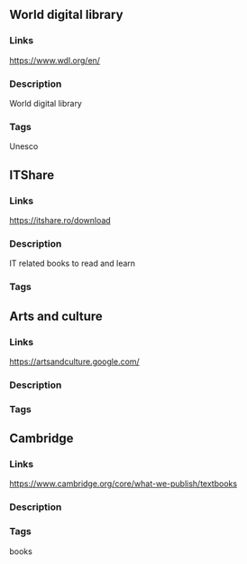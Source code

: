 ## World digital library

### Links
https://www.wdl.org/en/

### Description
World digital library

### Tags
Unesco

## ITShare

### Links
https://itshare.ro/download

### Description
IT related books to read and learn 

### Tags


## Arts and culture

### Links
https://artsandculture.google.com/

### Description

### Tags 

## Cambridge

### Links
https://www.cambridge.org/core/what-we-publish/textbooks

### Description

### Tags
books
